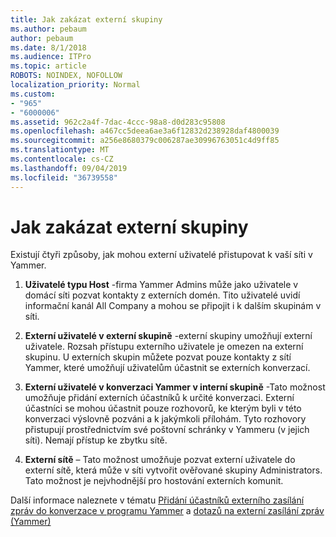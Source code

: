 ```yaml
---
title: Jak zakázat externí skupiny
ms.author: pebaum
author: pebaum
ms.date: 8/1/2018
ms.audience: ITPro
ms.topic: article
ROBOTS: NOINDEX, NOFOLLOW
localization_priority: Normal
ms.custom:
- "965"
- "6000006"
ms.assetid: 962c2a4f-7dac-4ccc-98a8-d0d283c95808
ms.openlocfilehash: a467cc5deea6ae3a6f12832d238928daf4800039
ms.sourcegitcommit: a256e8680379c006287ae30996763051c4d9ff85
ms.translationtype: MT
ms.contentlocale: cs-CZ
ms.lasthandoff: 09/04/2019
ms.locfileid: "36739558"
---
```

# <a name="how-to-disable-external-groups"></a>Jak zakázat externí skupiny

Existují čtyři způsoby, jak mohou externí uživatelé přistupovat k vaší síti v Yammer.
  
1. **Uživatelé typu Host** -firma Yammer Admins může jako uživatele v domácí síti pozvat kontakty z externích domén. Tito uživatelé uvidí informační kanál All Company a mohou se připojit i k dalším skupinám v síti.

2. **Externí uživatelé v externí skupině** -externí skupiny umožňují externí uživatele. Rozsah přístupu externího uživatele je omezen na externí skupinu. U externích skupin můžete pozvat pouze kontakty z sítí Yammer, které umožňují uživatelům účastnit se externích konverzací.

3. **Externí uživatelé v konverzaci Yammer v interní skupině** -Tato možnost umožňuje přidání externích účastníků k určité konverzaci. Externí účastníci se mohou účastnit pouze rozhovorů, ke kterým byli v této konverzaci výslovně pozváni a k jakýmkoli přílohám. Tyto rozhovory přistupují prostřednictvím své poštovní schránky v Yammeru (v jejich síti). Nemají přístup ke zbytku sítě.

4. **Externí sítě** – Tato možnost umožňuje pozvat externí uživatele do externí sítě, která může v síti vytvořit ověřované skupiny Administrators. Tato možnost je nejvhodnější pro hostování externích komunit.

Další informace naleznete v tématu [Přidání účastníků externího zasílání zpráv do konverzace v programu Yammer](https://docs.microsoft.com/yammer/work-with-external-users/add-external-participants) a [dotazů na externí zasílání zpráv (Yammer)](https://docs.microsoft.com/yammer/work-with-external-users/external-messaging-faq)
  